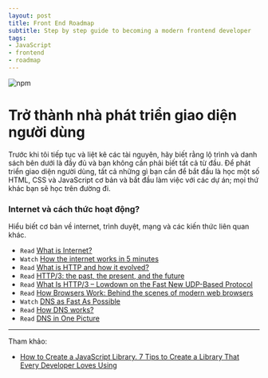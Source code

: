 ```yaml
---
layout: post
title: Front End Roadmap
subtitle: Step by step guide to becoming a modern frontend developer
tags:
- JavaScript
- frontend
- roadmap
---
```


![npm](https://boxxv.github.io/img/posts/front-end-roadmap.png "Front End Roadmap")

# Trở thành nhà phát triển giao diện người dùng

Trước khi tôi tiếp tục và liệt kê các tài nguyên, hãy biết rằng lộ trình và danh sách bên dưới là đầy đủ và bạn không cần phải biết tất cả từ đầu. Để phát triển giao diện người dùng, tất cả những gì bạn cần để bắt đầu là học một số HTML, CSS và JavaScript cơ bản và bắt đầu làm việc với các dự án; mọi thứ khác bạn sẽ học trên đường đi.

### Internet và cách thức hoạt động?

Hiểu biết cơ bản về internet, trình duyệt, mạng và các kiến thức liên quan khác.

- `Read` [What is Internet?](https://roadmap.sh/guides/what-is-internet)
- `Watch` [How the internet works in 5 minutes](https://www.youtube.com/watch?v=7_LPdttKXPc)
- `Read` [What is HTTP and how it evolved?](https://kamranahmed.info/blog/2016/08/13/http-in-depth/)
- `Read` [HTTP/3: the past, the present, and the future](https://blog.cloudflare.com/http3-the-past-present-and-future/)
- `Read` [What Is HTTP/3 – Lowdown on the Fast New UDP-Based Protocol](https://kinsta.com/blog/http3/)
- `Read` [How Browsers Work: Behind the scenes of modern web browsers](https://www.html5rocks.com/en/tutorials/internals/howbrowserswork/)
- `Watch` [DNS as Fast As Possible](https://www.youtube.com/watch?v=Rck3BALhI5c)
- `Read` [How DNS works?](https://howdns.works/)
- `Read` [DNS in One Picture](https://roadmap.sh/guides/dns-in-one-picture)


-----
Tham khảo:
- [How to Create a JavaScript Library. 7 Tips to Create a Library That Every Developer Loves Using](https://bugfender.com/blog/how-to-create-a-javascript-library/)